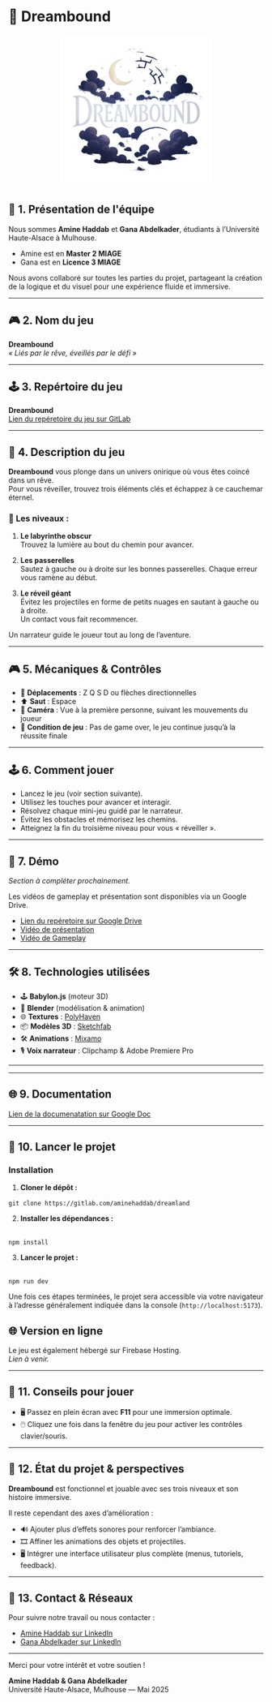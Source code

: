 # 🌙 Dreambound
<p align="center">
  <img src="public/images/logo.png" alt="Dreambound Logo" width="300"/>
</p>

## 👥 1. Présentation de l'équipe

Nous sommes **Amine Haddab** et **Gana Abdelkader**, étudiants à l’Université Haute-Alsace à Mulhouse.  
- Amine est en **Master 2 MIAGE**  
- Gana est en **Licence 3 MIAGE**

Nous avons collaboré sur toutes les parties du projet, partageant la création de la logique et du visuel pour une expérience fluide et immersive.

---

## 🎮 2. Nom du jeu

**Dreambound**  
*« Liés par le rêve, éveillés par le défi »*

---

## 🕹️ 3. Repértoire du jeu 

**Dreambound**  
[Lien du repéretoire du jeu sur GitLab](https://gitlab.com/aminehaddab/dreamland) 

---


## 📖 4. Description du jeu

**Dreambound** vous plonge dans un univers onirique où vous êtes coincé dans un rêve.  
Pour vous réveiller, trouvez trois éléments clés et échappez à ce cauchemar éternel.

### 🌟 Les niveaux :

1. **Le labyrinthe obscur**  
   Trouvez la lumière au bout du chemin pour avancer.

2. **Les passerelles**  
   Sautez à gauche ou à droite sur les bonnes passerelles. Chaque erreur vous ramène au début.

3. **Le réveil géant**  
   Évitez les projectiles en forme de petits nuages en sautant à gauche ou à droite.  
   Un contact vous fait recommencer.

Un narrateur guide le joueur tout au long de l’aventure.

---

## 🎮 5. Mécaniques & Contrôles

- 🔄 **Déplacements** : Z Q S D ou flèches directionnelles  
- ⬆️ **Saut** : Espace  
- 🎥 **Caméra** : Vue à la première personne, suivant les mouvements du joueur  
- 🎯 **Condition de jeu** : Pas de game over, le jeu continue jusqu’à la réussite finale  

---

## 🕹️ 6. Comment jouer

- Lancez le jeu (voir section suivante).  
- Utilisez les touches pour avancer et interagir.  
- Résolvez chaque mini-jeu guidé par le narrateur.  
- Évitez les obstacles et mémorisez les chemins.  
- Atteignez la fin du troisième niveau pour vous « réveiller ».

---

## 📸 7. Démo

*Section à compléter prochainement.*  

Les vidéos de gameplay et présentation sont disponibles via un Google Drive.
- [Lien du repéretoire sur Google Drive](https://drive.google.com/drive/folders/1Tf7yyOTqn-4mb3lfqxvpOOb0SYGV5oLb?usp=drive_link) 
- [Vidéo de présentation](https://drive.google.com/file/d/1U4aApzYtJOjwDhCfP3jEIjo05QwI_isO/view?usp=drive_link) 
- [Vidéo de Gameplay]()  

---

## 🛠️ 8. Technologies utilisées

- 🕹️ **Babylon.js** (moteur 3D)  
- 🎨 **Blender** (modélisation & animation)  
- 🌐 **Textures** : [PolyHaven](https://polyhaven.com/)  
- 📦 **Modèles 3D** : [Sketchfab](https://skfb.ly/) 
- 🛠️ **Animations** : [Mixamo](https://www.mixamo.com/#/) 
- 🎙️ **Voix narrateur** : Clipchamp & Adobe Premiere Pro  

---

---

## 🌐 9. Documentation

[Lien de la documenatation sur Google Doc]( https://docs.google.com/document/d/19hUelwfgEz9e6lOScugZ3dI6ClFgxvcpmGNJMLa0nro/edit?usp=drive_link)  

---

## 🚀 10. Lancer le projet

### Installation

1. **Cloner le dépôt :**

```
git clone https://gitlab.com/aminehaddab/dreamland
```

2.  **Installer les dépendances :**

```

npm install

```

3.  **Lancer le projet :**

```

npm run dev

```
Une fois ces étapes terminées, le projet sera accessible via votre navigateur à l’adresse généralement indiquée dans la console (`http://localhost:5173`).

## 🌐 Version en ligne

Le jeu est également hébergé sur Firebase Hosting.  
*Lien à venir.*

---

## 🎯 11. Conseils pour jouer

- 🖥️ Passez en plein écran avec **F11** pour une immersion optimale.  
- 🖱️ Cliquez une fois dans la fenêtre du jeu pour activer les contrôles clavier/souris.

---

## 🔮 12. État du projet & perspectives

**Dreambound** est fonctionnel et jouable avec ses trois niveaux et son histoire immersive.

Il reste cependant des axes d’amélioration :  

- 🔊 Ajouter plus d’effets sonores pour renforcer l’ambiance.  
- 🎞️ Affiner les animations des objets et projectiles.  
- 🖥️ Intégrer une interface utilisateur plus complète (menus, tutoriels, feedback).

---

## 📇 13. Contact & Réseaux

Pour suivre notre travail ou nous contacter :  

- [Amine Haddab sur LinkedIn](https://www.linkedin.com/in/amine-haddab/)  
- [Gana Abdelkader sur LinkedIn](https://www.linkedin.com/in/gana-abdelkader)

---

Merci pour votre intérêt et votre soutien !  

**Amine Haddab & Gana Abdelkader**  
Université Haute-Alsace, Mulhouse — Mai 2025